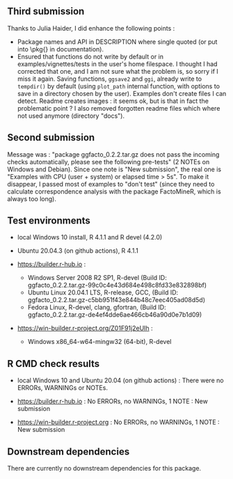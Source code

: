 ## Third submission 
Thanks to Julia Haider, I did enhance the following points : 
- Package names and API in DESCRIPTION where single quoted (or put into \pkg{} in documentation).
- Ensured that functions do not write by default or in examples/vignettes/tests in the user's home filespace. I thought I had corrected that one, and I am not sure what the problem is, so sorry if I miss it again. Saving functions, `ggsave2` and `ggi`, already write to `tempdir()` by default (using `plot_path` internal function, with options to save in a directory chosen by the user). Examples don't create files I can detect. Readme creates images : it seems ok, but is that in fact the problematic point ? I also removed forgotten readme files which where not used anymore (directory "docs").

## Second submission
Message was : "package ggfacto_0.2.2.tar.gz does not pass the incoming checks automatically, please see the following pre-tests" (2 NOTEs on Windows and Debian). Since one note is "New submission", the real one is "Examples with CPU (user + system) or elapsed time > 5s". To make it disappear, I passed most of examples to "don't test" (since they need to calculate correspondence analysis with the package FactoMineR, which is always too long). 

## Test environments
* local Windows 10 install, R 4.1.1 and R devel (4.2.0)
* Ubuntu 20.04.3 (on github actions), R 4.1.1

* https://builder.r-hub.io :
   - Windows Server 2008 R2 SP1, R-devel 
   (Build ID: ggfacto_0.2.2.tar.gz-99c0c4e43d684e498c8fd33e832898bf)
   - Ubuntu Linux 20.04.1 LTS, R-release, GCC, 
   (Build ID: ggfacto_0.2.2.tar.gz-c5bb951f43e844b48c7eec405ad08d5d)
   - Fedora Linux, R-devel, clang, gfortran, 
   (Build ID: ggfacto_0.2.2.tar.gz-de4ef4dde6ae466cb46a90d0e7b1d09)

* https://win-builder.r-project.org/Z01F91j2eUIh : 
   - Windows x86_64-w64-mingw32 (64-bit), R-devel

## R CMD check results
* local Windows 10 and Ubuntu 20.04 (on github actions) :
    There were no ERRORs, WARNINGs or NOTEs. 

* https://builder.r-hub.io : 
    No ERRORs, no WARNINGs, 1 NOTE : 
        New submission

* https://win-builder.r-project.org : 
    No ERRORs, no WARNINGs, 1 NOTE : 
        New submission

## Downstream dependencies
There are currently no downstream dependencies for this package.
